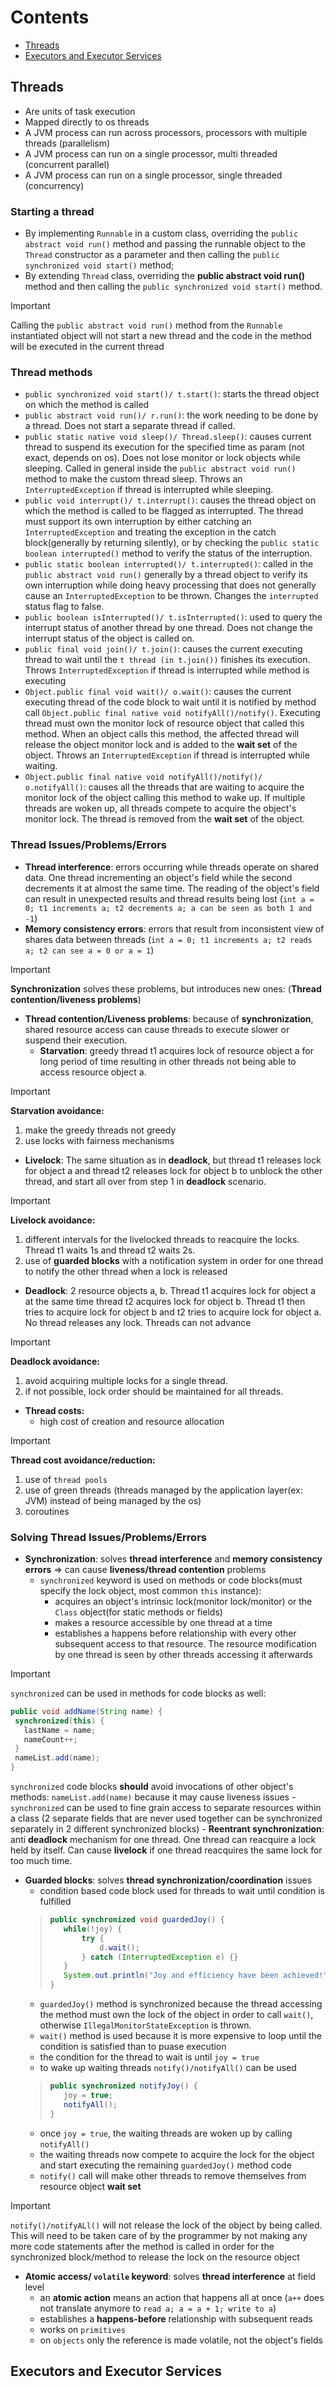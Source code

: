 # **Contents**

- [Threads](#threads)
- [Executors and Executor Services](#executors)


<a id="threads"></a>
## **Threads**
  - Are units of task execution
  - Mapped directly to os threads
  - A JVM process can run across processors, processors with multiple threads (parallelism)
  - A JVM process can run on a single processor, multi threaded (concurrent parallel)
  - A JVM process can run on a single processor, single threaded (concurrency)
### **Starting a thread**
- By implementing `Runnable` in a custom class, overriding the `public abstract void run()` method and passing the runnable object to the `Thread` constructor as a parameter and then calling the `public synchronized void start()` method;
- By extending `Thread` class, overriding the **public abstract void run()** method and then calling the `public synchronized void start()` method.
> [!IMPORTANT]
> Calling the `public abstract void run()` method from the `Runnable` instantiated object will not start a new thread and the code in the method will be executed in the current thread

### **Thread methods**
- `public synchronized void start()/ t.start()`: starts the thread object on which the method is called
- `public abstract void run()/ r.run()`: the work needing to be done by a thread. Does not start a separate thread if called.
- `public static native void sleep()/ Thread.sleep()`: causes current thread to suspend its execution for the specified time as param (not exact, depends on os). Does not lose monitor or lock objects while sleeping. Called in general inside the `public abstract void run()` method to make the custom thread sleep. Throws an `InterruptedException` if thread is interrupted while sleeping.
- `public void interrupt()/ t.interrupt()`: causes the thread object on which the method is called to be flagged as interrupted. The thread must support its own interruption by either catching an `InterruptedException` and treating the exception in the catch block(generally by returning silently), or by checking the `public static boolean interrupted()` method to verify the status of the interruption.
- `public static boolean interrupted()/ t.interrupted()`: called in the `public abstract void run()` generally by a thread object to verify its own interruption while doing heavy processing that does not generally cause an `InterruptedException` to be thrown. Changes the `interrupted` status flag to false.
- `public boolean isInterrupted()/ t.isInterrupted()`: used to query the interrupt status of another thread by one thread. Does not change the interrupt status of the object is called on.
- `public final void join()/ t.join()`: causes the current executing thread to wait until the `t thread (in t.join())` finishes its execution. Throws `InterruptedException` if thread is interrupted while method is executing
- `Object.public final void wait()/ o.wait()`: causes the current executing thread of the code block to wait until it is notified by method call `Object.public final native void notifyAll()/notify()`. Executing thread must own the monitor lock of resource object that called this method. When an object calls this method, the affected thread will release the object monitor lock and is added to the **wait set** of the object. Throws an `InterruptedException` if thread is interrupted while waiting. 
- `Object.public final native void notifyAll()/notify()/ o.notifyAll()`: causes all the threads that are waiting to acquire the monitor lock of the object calling this method to wake up. If multiple threads are woken up, all threads compete to acquire the object's monitor lock. The thread is removed from the **wait set** of the object. 

### **Thread Issues/Problems/Errors**
- **Thread interference**: errors occurring while threads operate on shared data. One thread incrementing an object's field while the second decrements it at almost the same time. The reading of the object's field can result in unexpected results and thread results being lost (`int a = 0; t1 increments a; t2 decrements a; a can be seen as both 1 and -1`)
- **Memory consistency errors**: errors that result from inconsistent view of shares data between threads (`int a = 0; t1 increments a; t2 reads a; t2 can see a = 0 or a = 1`)
> [!IMPORTANT]
> **Synchronization** solves these problems, but introduces new ones: (**Thread contention/liveness problems**)
- **Thread contention/Liveness problems**: because of **synchronization**, shared resource access can cause threads to execute slower or suspend their execution. 
  - **Starvation**: greedy thread t1 acquires lock of resource object a for long period of time resulting in other threads not being able to access resource object a.
> [!IMPORTANT]
> **Starvation avoidance:**
> 1) make the greedy threads not greedy
> 2) use locks with fairness mechanisms
  - **Livelock**: The same situation as in **deadlock**, but thread t1 releases lock for object a and thread t2 releases lock for object b to unblock the other thread, and start all over from step 1 in **deadlock** scenario.
> [!IMPORTANT]
> **Livelock avoidance:**
> 1) different intervals for the livelocked threads to reacquire the locks. Thread t1 waits 1s and thread t2 waits 2s.
> 2) use of **guarded blocks** with a notification system in order for one thread to notify the other thread when a lock is released
  - **Deadlock**: 2 resource objects a, b. Thread t1 acquires lock for object a at the same time thread t2 acquires lock for object b. Thread t1 then tries to acquire lock for object b and t2 tries to acquire lock for object a. No thread releases any lock. Threads can not advance
> [!IMPORTANT]
> **Deadlock avoidance:** 
> 1) avoid acquiring multiple locks for a single thread.
> 2) if not possible, lock order should be maintained for all threads. 
- **Thread costs:**
  - high cost of creation and resource allocation
> [!IMPORTANT]
> **Thread cost avoidance/reduction:**
> 1) use of `thread pools`
> 2) use of green threads (threads managed by the application layer(ex: JVM) instead of being managed by the os)
> 3) coroutines 

### **Solving Thread Issues/Problems/Errors**
- **Synchronization**: solves **thread interference** and **memory consistency errors** => can cause **liveness/thread contention** problems
  - `synchronized` keyword is used on methods or code blocks(must specify the lock object, most common `this` instance): 
    - acquires an object's intrinsic lock(monitor lock/monitor) or the `Class` object(for static methods or fields)
    - makes a resource accessible by one thread at a time
    - establishes a happens before relationship with every other subsequent access to that resource. The resource modification by one thread is seen by other threads accessing it afterwards
> [!IMPORTANT]
> `synchronized` can be used in methods for code blocks as well: 
>```java
>public void addName(String name) {
>  synchronized(this) {
>    lastName = name;
>    nameCount++;
>  }
>  nameList.add(name);
>}
>```
> `synchronized` code blocks **should** avoid invocations of other object's methods: `nameList.add(name)` because it may cause liveness issues
    - `synchronized` can be used to fine grain access to separate resources within a class (2 separate fields that are never used together can be synchronized separately in 2 different synchronized blocks)
    - **Reentrant synchronization**: anti **deadlock** mechanism for one thread. One thread can reacquire a lock held by itself. Can cause **livelock** if one thread reacquires the same lock for too much time.
- **Guarded blocks**: solves **thread synchronization/coordination** issues
  - condition based code block used for threads to wait until condition is fulfilled
  >```java
  >public synchronized void guardedJoy() {
  >    while(!joy) {
  >        try {
  >            d.wait();
  >        } catch (InterruptedException e) {}
  >    }
  >    System.out.println("Joy and efficiency have been achieved!");
  >}
  >```
  - `guardedJoy()` method is synchronized because the thread accessing the method must own the lock of the object in order to call `wait()`, otherwise `IllegalMonitorStateException` is thrown.
  - `wait()` method is used because it is more expensive to loop until the condition is satisfied than to puase execution
  - the condition for the thread to wait is until `joy = true`
  - to wake up waiting threads `notify()/notifyAll()` can be used
  >```java
  >public synchronized notifyJoy() {
  >    joy = true;
  >    notifyAll();
  >}
  >```
  - once `joy = true`, the waiting threads are woken up by calling `notifyAll()`
  - the waiting threads now compete to acquire the lock for the object and start executing the remaining `guardedJoy()` method code
  - `notify()` call will make other threads to remove themselves from resource object **wait set**
> [!IMPORTANT] 
> `notify()/notifyALl()` will not release the lock of the object by being called. This will need to be taken care of by the programmer by not making any more code statements after the method is called in order for the synchronized block/method to release the lock on the resource object
- **Atomic access/ `volatile` keyword**: solves **thread interference** at field level
  - an **atomic action** means an action that happens all at once (`a++` does not translate anymore to `read a; a = a + 1; write to a`)
  - establishes a **happens-before** relationship with subsequent reads
  - works on `primitives`
  - on `objects` only the reference is made volatile, not the object's fields

<a id="executors"></a>
## **Executors and Executor Services**
